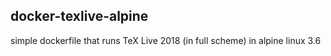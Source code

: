 ## docker-texlive-alpine

simple dockerfile that runs TeX Live 2018 (in full scheme) in alpine linux 3.6